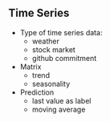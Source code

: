 ## Time Series
* Type of time series data:
  * weather
  * stock market
  * github commitment
* Matrix
  * trend
  * seasonality
* Prediction
  * last value as label
  * moving average
